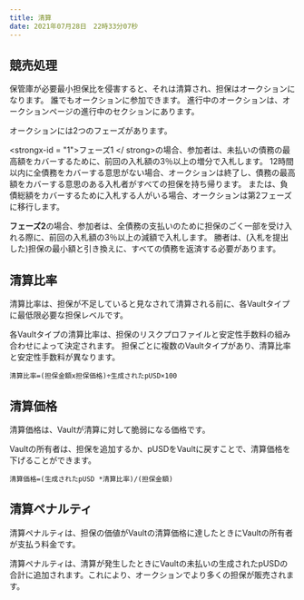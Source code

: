 ```yaml
---
title: 清算
date: 2021年07月28日　22時33分07秒
---
```


## 競売処理

保管庫が必要最小担保比を侵害すると、それは清算され、担保はオークションになります。 誰でもオークションに参加できます。 進行中のオークションは、オークションページの進行中のセクションにあります。

オークションには2つのフェーズがあります。

<strongx-id = "1">フェーズ1 </ strong>の場合、参加者は、未払いの債務の最高額をカバーするために、前回の入札額の3％以上の増分で入札します。  12時間以内に全債務をカバーする意思がない場合、オークションは終了し、債務の最高額をカバーする意思のある入札者がすべての担保を持ち帰ります。 または、負債総額をカバーするために入札する人がいる場合、オークションは第2フェーズに移行します。

**フェーズ2**の場合、参加者は、全債務の支払いのために担保のごく一部を受け入れる際に、前回の入札額の3％以上の減額で入札します。 勝者は、(入札を提出した)担保の最小額と引き換えに、すべての債務を返済する必要があります。

## 清算比率

清算比率は、担保が不足していると見なされて清算される前に、各Vaultタイプに最低限必要な担保レベルです。

各Vaultタイプの清算比率は、担保のリスクプロファイルと安定性手数料の組み合わせによって決定されます。 担保ごとに複数のVaultタイプがあり、清算比率と安定性手数料が異なります。

```
清算比率=(担保金額x担保価格)÷生成されたpUSD×100
```

## 清算価格

清算価格は、Vaultが清算に対して脆弱になる価格です。

Vaultの所有者は、担保を追加するか、pUSDをVaultに戻すことで、清算価格を下げることができます。

```
清算価格=(生成されたpUSD *清算比率)/(担保金額)
```

## 清算ペナルティ

清算ペナルティは、担保の価値がVaultの清算価格に達したときにVaultの所有者が支払う料金です。

清算ペナルティは、清算が発生したときにVaultの未払いの生成されたpUSDの合計に追加されます。これにより、オークションでより多くの担保が販売されます。

